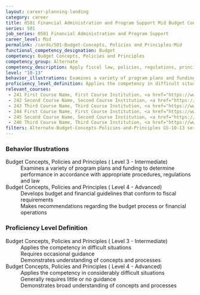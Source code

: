 ```yaml
---
layout: career-planning-landing
category: career
title: 0501 Financial Administration and Program Support Mid Budget Concepts, Policies and Principles
series: 501
job_series: 0501 Financial Administration and Program Support
career_level: Mid
permalink: /cards/501-Budget-Concepts, Policies and Principles-Mid
functional_competency_designation: Budget
competency: Budget Concepts, Policies and Principles
competency_group: Alternate
competency_description: Apply fiscal law, policies, regulations, principles, standards and procedures to financial management activities
level: "10-13"
behavior_illustrations: Examines a variety of program plans and funding to determine performance in accordance with appropriate procedures, regulations and law ? Develops budget and financial guidelines that conform to fiscal requirements ? Makes recommendations regarding the budget process or financial operations
proficiency_level_definition: Applies the competency in difficult situations ? Requires occasional guidance ? Demonstrates understanding of concepts and processes ? Applies the competency in considerably difficult situations ? Generally requires little or no guidance ? Demonstrates broad understanding of concepts and processes
relevant_courses: 
 - 241 First Course Name, First Course Institution, <a href="https://www.cfo.gov">www.cfo.gov</a>
 - 242 Second Course Name, Second Course Institution, <a href="https://www.cfo.gov">www.cfo.gov</a>
 - 243 Third Course Name, Third Course Institution, <a href="https://www.cfo.gov">www.cfo.gov</a>
 - 244 First Course Name, First Course Institution, <a href="https://www.cfo.gov">www.cfo.gov</a>
 - 245 Second Course Name, Second Course Institution, <a href="https://www.cfo.gov">www.cfo.gov</a>
 - 246 Third Course Name, Third Course Institution, <a href="https://www.cfo.gov">www.cfo.gov</a>
filters: Alternate-Budget-Concepts-Policies-and-Principles GS-10-13 series-0501
---
```


<div class="desktop:grid-col-6 margin-y-205">
  <div class="border-top-05 bg-white padding-2 shadow-5 height-full members-hover border-1px border-gray-30 border-top-orange radius-lg">
    <h3>Behavior Illustrations</h3>
    <dl class="text-base"><dt>Budget Concepts, Policies and Principles ( Level 3 - Intermediate)</dt><dd>Examines a variety of program plans and funding to determine performance in accordance with appropriate procedures, regulations and law</dd><dt>Budget Concepts, Policies and Principles ( Level 4 - Advanced)</dt><dd>Develops budget and financial guidelines that conform to fiscal requirements </dd><dd> Makes recommendations regarding the budget process or financial operations</dd></dl>
  </div>
</div>
<div class="desktop:grid-col-6 margin-y-205">
  <div class="border-top-05 bg-white padding-2 shadow-5 height-full members-hover border-1px border-gray-30 border-top-orange radius-lg">
    <h3>Proficiency Level Definition</h3>
    <dl class="text-base"><dt>Budget Concepts, Policies and Principles ( Level 3 - Intermediate)</dt><dd>Applies the competency in difficult situations </dd><dd> Requires occasional guidance </dd><dd> Demonstrates understanding of concepts and processes</dd><dt>Budget Concepts, Policies and Principles ( Level 4 - Advanced)</dt><dd>Applies the competency in considerably difficult situations </dd><dd> Generally requires little or no guidance </dd><dd> Demonstrates broad understanding of concepts and processes</dd></dl>
  </div>
</div>